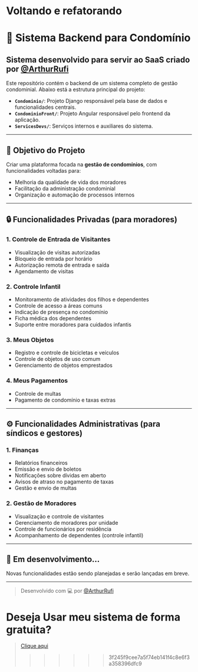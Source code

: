 
# Voltando e refatorando

# 🏢 Sistema Backend para Condomínio

## Sistema desenvolvido para servir ao SaaS criado por [@ArthurRufi](https://github.com/ArthurRufi)

Este repositório contém o backend de um sistema completo de gestão condominial. Abaixo está a estrutura principal do projeto:

- **`Condominio/`**: Projeto Django responsável pela base de dados e funcionalidades centrais.
- **`CondominioFront/`**: Projeto Angular responsável pelo frontend da aplicação.
- **`ServicesDevs/`**: Serviços internos e auxiliares do sistema.

---

## 🎯 Objetivo do Projeto

Criar uma plataforma focada na **gestão de condomínios**, com funcionalidades voltadas para:

- Melhoria da qualidade de vida dos moradores
- Facilitação da administração condominial
- Organização e automação de processos internos

---

## 🔒 Funcionalidades Privadas (para moradores)

### 1. Controle de Entrada de Visitantes
- Visualização de visitas autorizadas
- Bloqueio de entrada por horário
- Autorização remota de entrada e saída
- Agendamento de visitas

### 2. Controle Infantil
- Monitoramento de atividades dos filhos e dependentes
- Controle de acesso a áreas comuns
- Indicação de presença no condomínio
- Ficha médica dos dependentes
- Suporte entre moradores para cuidados infantis

### 3. Meus Objetos
- Registro e controle de bicicletas e veículos
- Controle de objetos de uso comum
- Gerenciamento de objetos emprestados

### 4. Meus Pagamentos
- Controle de multas
- Pagamento de condomínio e taxas extras

---

## ⚙️ Funcionalidades Administrativas (para síndicos e gestores)

### 1. Finanças
- Relatórios financeiros
- Emissão e envio de boletos
- Notificações sobre dívidas em aberto
- Avisos de atraso no pagamento de taxas
- Gestão e envio de multas

### 2. Gestão de Moradores
- Visualização e controle de visitantes
- Gerenciamento de moradores por unidade
- Controle de funcionários por residência
- Acompanhamento de dependentes (controle infantil)

---

## 📌 Em desenvolvimento...

Novas funcionalidades estão sendo planejadas e serão lançadas em breve.

---

> Desenvolvido com 💻 por [@ArthurRufi](https://github.com/ArthurRufi)

# Deseja Usar meu sistema de forma gratuita? 
> [Clique aqui](https://linktr.ee/ArthurA.Rufino)
>>>>>>> 3f245f9cee7a5f74eb141f4c8e6f3a358396dfc9
